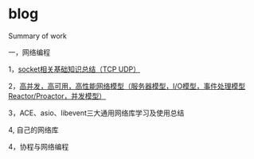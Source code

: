 # blog
Summary of work

一，网络编程

1，[socket相关基础知识总结（TCP UDP）](https://github.com/wxing2008666/blog/wiki/socket%E7%9B%B8%E5%85%B3%E5%9F%BA%E7%A1%80%E7%9F%A5%E8%AF%86%E6%80%BB%E7%BB%93%EF%BC%88TCP-UDP%EF%BC%89)

2，[高并发，高可用，高性能网络模型（服务器模型，I/O模型，事件处理模型Reactor/Proactor，并发模型）](https://github.com/wxing2008666/blog/wiki/%E9%AB%98%E5%B9%B6%E5%8F%91%EF%BC%8C%E9%AB%98%E5%8F%AF%E7%94%A8%EF%BC%8C%E9%AB%98%E6%80%A7%E8%83%BD%E7%BD%91%E7%BB%9C%E6%A8%A1%E5%9E%8B%EF%BC%88%E6%9C%8D%E5%8A%A1%E5%99%A8%E6%A8%A1%E5%9E%8B%EF%BC%8CI-O%E6%A8%A1%E5%9E%8B%EF%BC%8C%E4%BA%8B%E4%BB%B6%E5%A4%84%E7%90%86%E6%A8%A1%E5%9E%8BReactor-Proactor%EF%BC%8C%E5%B9%B6%E5%8F%91%E6%A8%A1%E5%9E%8B%EF%BC%89)

3，ACE、asio、libevent三大通用网络库学习及使用总结

4, 自己的网络库

4，协程与网络编程
